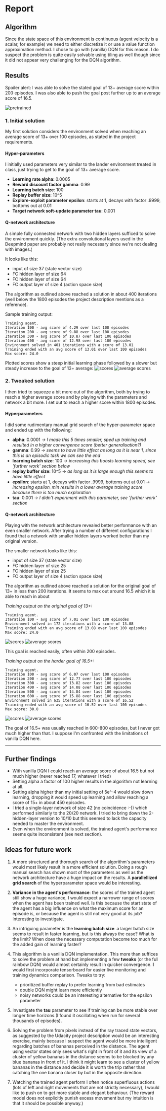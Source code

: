 # Report

## Algorithm

Since the state space of this environment is continuous (agent velocity is a scalar, for example) we need to either 
discretize it or use a value function approximation method. I chose to go with (vanilla) DQN for this reason. I do 
suspect the problem is quite easily solvable using tiling as well though since it did not appear very challenging for 
the DQN algorithm.


## Results

Spoiler alert: I was able to solve the stated goal of 13+ average score within 200 episodes. I was also able to push the 
goal post further up to an average score of 16.5.

![pretrained](assets/pretrained.gif)

### 1. Initial solution

My first solution considers the environment solved when reaching an average score of 13+ over 100 episodes, as stated in 
the project requirements.

#### Hyper-parameters

I initially used parameters very similar to the lander environment treated in class, just trying to get to the goal of
13+ average score.

* **Learning rate alpha**: 0.0005
* **Reward discount factor gamma**: 0.99
* **Learning batch size**: 100
* **Replay buffer size**: 10^5
* **Explore-exploit parameter epsilon**: starts at 1, decays with factor .9999, bottoms out at 0.01
* **Target network soft-update parameter tau**: 0.001

#### Q-network architecture

A simple fully connected network with two hidden layers sufficed to solve the environment quickly. (The extra 
convolutional layers used in the Deepmind paper are probably not really necessary since we're not dealing with 
images.)

It looks like this:
* input of size 37 (state vector size)
* FC hidden layer of size 64
* FC hidden layer of size 64
* FC output layer of size 4 (action space size)

The algorithm as outlined above reached a solution in about 400 iterations (well below the 1800 episodes the project 
description mentions as a reference). 

Sample training output:
```
Training agent.
Iteration 100 - avg score of 4.29 over last 100 episodes
Iteration 200 - avg score of 9.88 over last 100 episodes
Iteration 300 - avg score of 10.87 over last 100 episodes
Iteration 400 - avg score of 12.98 over last 100 episodes
Environment solved in 401 iterations with a score of 13.01
Training ended with an avg score of 13.01 over last 100 episodes
Max score: 24.0
```

Plotted scores show a steep initial learning phase followed by a slower but steady increase to the goal of 13+ average:
![scores](assets/first_solution_scores.png)
![average scores](assets/first_solution_avg_scores.png)


### 2. Tweaked solution

I then tried to squeeze a bit more out of the algorithm, both by trying to reach a higher average score and by playing 
with the parameters and network a bit more. I set out to reach a higher score within 1800 episodes.

#### Hyperparameters

I did some rudimentary manual grid search of the hyper-parameter space and ended up with the following:

* **alpha**: 0.0001 
  _-> I made this 5 times smaller, sped up training and resulted in a higher convergence score (better generalisation?)_
* **gamma**: 0.99 
  _-> seems to have little effect as long as it is near 1, since this is an episodic task we can see the end_
* **learning batch size**: 100 
  _-> increasing this boosts learning speed, see 'further work' section below_
* **replay buffer size**: 10^5 
  _-> as long as it is large enough this seems to have little effect_
* **epsilon**: starts at 1, decays with factor .9999, bottoms out at 0.01 
  _-> increasing epsilon_min results in a lower average training score because there is too much exploration_
* **tau**: 0.001
  _-> I didn't experiment with this parameter, see 'further work' section_
  
#### Q-network architecture

Playing with the network architecture revealed better performance with an even smaller network. After trying a number of 
different configurations I found that a network with smaller hidden layers worked better than my original version.

The smaller network looks like this:
* input of size 37 (state vector size)
* FC hidden layer of size 25
* FC hidden layer of size 25
* FC output layer of size 4 (action space size)

The algorithm as outlined above reached a solution for the original goal of 13+ in less than 200 iterations. It seems to 
max out around 16.5 which it is able to reach in about

_Training output on the original goal of 13+:_
```
Training agent.
Iteration 100 - avg score of 7.01 over last 100 episodes
Environment solved in 172 iterations with a score of 13.08
Training ended with an avg score of 13.08 over last 100 episodes
Max score: 24.0
```

![scores](assets/target_13_nn_25_25_scores.png)
![average scores](assets/target_13_nn_25_25_avg_scores.png)

This goal is reached easily, often within 200 episodes.


_Training output on the harder goal of 16.5+:_
```
Training agent.
Iteration 100 - avg score of 6.07 over last 100 episodes
Iteration 200 - avg score of 12.77 over last 100 episodes
Iteration 300 - avg score of 13.82 over last 100 episodes
Iteration 400 - avg score of 14.08 over last 100 episodes
Iteration 500 - avg score of 14.84 over last 100 episodes
Iteration 600 - avg score of 15.88 over last 100 episodes
Environment solved in 635 iterations with a score of 16.52
Training ended with an avg score of 16.52 over last 100 episodes
Max score: 30.0
```

![scores](assets/target_16.5_nn_25_25_scores_run3.png)
![average scores](assets/target_16.5_nn_25_25_avg_scores_run3.png)


The goal of 16.5+ was usually reached in 600-800 episodes, but I never got much higher than that. I suppose I'm 
confronted with the limitations of vanilla DQN here.

---
## Further findings

* With vanilla DQN I could reach an average score of about 16.5 but not much higher (never reached 17, whatever I tried)
* Setting alpha a factor of 100 higher results in the algorithm not learning at all.
* Setting alpha higher than my initial setting of 5e^-4 would slow down learning, dropping it would speed up learning 
and allow reaching a score of 15+ in about 450 episodes.
* I tried a single-layer network of size 42 (no coincidence :-)) which performed similarly to the 20/20 network. I tried 
to bring down the 2-hidden-layer version to 10/10 but this seemed to lack the capacity needed to master the environment.
* Even when the environment is solved, the trained agent's performance seems quite inconsistent (see next section).


## Ideas for future work

1. A more structured and thorough search of the algorithm's parameters would most likely result in a more efficient 
solution. Doing a rough manual search has shown most of the parameters as well as the network architecture have a huge 
impact on the results. A **parallellized grid search** of the hyperparameter space would be interesting.

2. **Variance in the agent's performance**: the scores of the trained agent still show a huge variance, I would expect a
narrower range of scores when the agent has been trained well. Is this because the start state of the agent has a big
influence on what the maximum score for an episode is, or because the agent is still not very good at its job? 
Interesting to investigate.

3. An intriguing parameter is the **learning batch size**: a larger batch size seems to result in faster learning, but 
is this always the case? What is the limit? When does the necessary computation become too much for the added gain of 
learning faster?

4. This algorithm is a vanilla DQN implementation. This more than suffices to solve the problem at hand but implementing 
a few **tweaks** (or the full rainbow DQN) would almost certainly result in quicker convergence. I would first 
incorporate tensorboard for easier live monitoring and training dynamics comparison. Tweaks to try:
    * prioritized buffer replay to prefer learning from bad estimates
    * double DQN might learn more efficiently
    * noisy networks could be an interesting alternative for the epsilon parameter

5. Investigate the **tau** parameter to see if training can be more stable over longer time horizons (I found it 
oscillating when run for several thousands of episodes).

6. Solving the problem from pixels instead of the ray traced state vectors, as suggested by the Udacity project 
description would be an interesting exercise, mainly because I suspect the agent would be more intelligent regarding
batches of bananas perceived in the distance. The agent using vector states only sees what's right in front of it and 
its view of a cluster of yellow bananas in the distance seems to be blocked by any blue bananas in front of it. I think 
it might learn to see a cluster of yellow bananas in the distance and decide it is worth the trip rather than catching 
the one banana closer by but in the opposite direction.

7. Watching the trained agent perform I often notice superfluous actions (lots of left and right movements that are not 
strictly necessary), I would like to push on to get more stable and elegant behaviour. (The reward model does not 
explicitly punish excess movement but my intuition is that it should be possible anyway.)